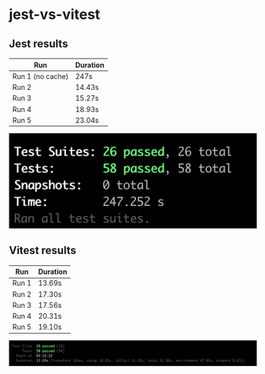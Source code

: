 # jest-vs-vitest

## Jest results

| Run              | Duration |
| ---------------- | -------- |
| Run 1 (no cache) | 247s     |
| Run 2            | 14.43s   |
| Run 3            | 15.27s   |
| Run 4            | 18.93s   |
| Run 5            | 23.04s   |

![Alt text](jest-test-result.png)

## Vitest results

| Run   | Duration |
| ----- | -------- |
| Run 1 | 13.69s   |
| Run 2 | 17.30s   |
| Run 3 | 17.56s   |
| Run 4 | 20.31s   |
| Run 5 | 19.10s   |

![Alt text](vitest-test-result.png)
